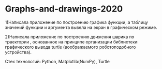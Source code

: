 # Graphs-and-drawings-2020

1)Написала приложение по построению графика функции, а таблицу значений функции и аргумента вывела на экран в графическом режиме.

2)Написала приложение по построению движения шарика по траектории , основанное на принципе организации библиотеки графического вывода turtle (воображаемого роботоподобного устройства).

Стек технологий: Python, Matplotlib(NumPy), Turtle

